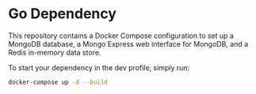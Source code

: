 # Go Dependency

This repository contains a Docker Compose configuration to set up a MongoDB database, a Mongo Express web interface for MongoDB, and a Redis in-memory data store.

To start your dependency in the dev profile, simply run:
```sh
docker-compose up -d --build
```
